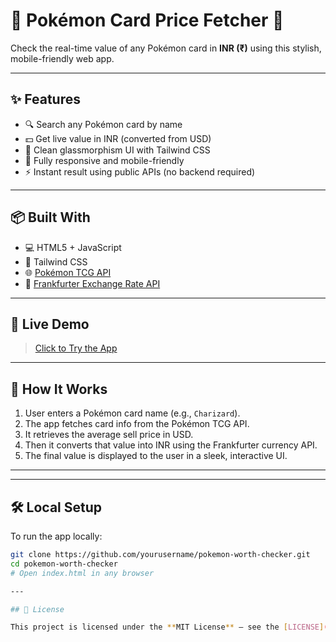 # 🎴 Pokémon Card Price Fetcher 💸

Check the real-time value of any Pokémon card in **INR (₹)** using this stylish, mobile-friendly web app.

---

## ✨ Features

- 🔍 Search any Pokémon card by name
- 💵 Get live value in INR (converted from USD)
- 🧊 Clean glassmorphism UI with Tailwind CSS
- 📱 Fully responsive and mobile-friendly
- ⚡ Instant result using public APIs (no backend required)

---

## 📦 Built With

- 💻 HTML5 + JavaScript
- 🎨 Tailwind CSS
- 🌐 [Pokémon TCG API](https://pokemontcg.io/)
- 💱 [Frankfurter Exchange Rate API](https://www.frankfurter.app/)

---

## 🚀 Live Demo

> [Click to Try the App](https://your-vercel-link.vercel.app)  

---

## 🧠 How It Works

1. User enters a Pokémon card name (e.g., `Charizard`).
2. The app fetches card info from the Pokémon TCG API.
3. It retrieves the average sell price in USD.
4. Then it converts that value into INR using the Frankfurter currency API.
5. The final value is displayed to the user in a sleek, interactive UI.

---
---

## 🛠️ Local Setup

To run the app locally:

```bash
git clone https://github.com/yourusername/pokemon-worth-checker.git
cd pokemon-worth-checker
# Open index.html in any browser

---

## 📜 License

This project is licensed under the **MIT License** – see the [LICENSE](./LICENSE) file for details.
